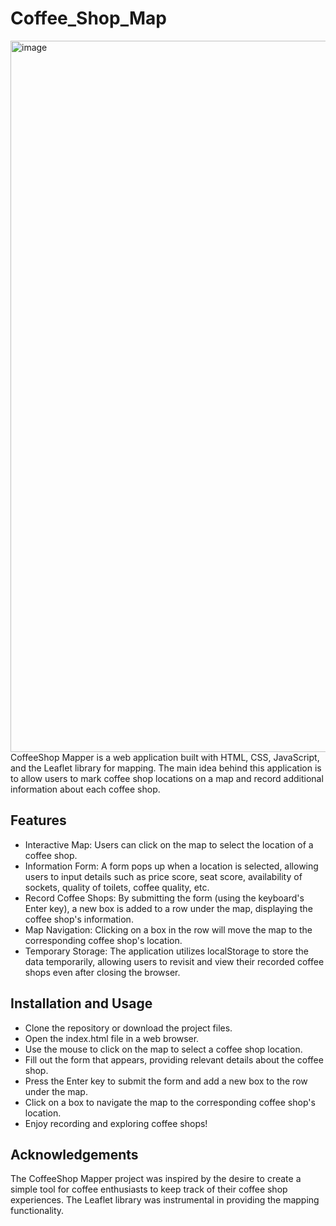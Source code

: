 # Coffee_Shop_Map


<img width="1138" alt="image" src="https://github.com/CHI-KEKE/Coffee_Shop_Map/assets/113175990/c54a18e9-6d1b-433c-afcc-7e48978499b2">
CoffeeShop Mapper is a web application built with HTML, CSS, JavaScript, and the Leaflet library for mapping. The main idea behind this application is to allow users to mark coffee shop locations on a map and record additional information about each coffee shop.

## Features

- Interactive Map: Users can click on the map to select the location of a coffee shop.
- Information Form: A form pops up when a location is selected, allowing users to input details such as price score, seat score, availability of sockets, quality of toilets, coffee quality, etc.
- Record Coffee Shops: By submitting the form (using the keyboard's Enter key), a new box is added to a row under the map, displaying the coffee shop's information.
- Map Navigation: Clicking on a box in the row will move the map to the corresponding coffee shop's location.
- Temporary Storage: The application utilizes localStorage to store the data temporarily, allowing users to revisit and view their recorded coffee shops even after closing the browser.

## Installation and Usage

- Clone the repository or download the project files.
- Open the index.html file in a web browser.
- Use the mouse to click on the map to select a coffee shop location.
- Fill out the form that appears, providing relevant details about the coffee shop.
- Press the Enter key to submit the form and add a new box to the row under the map.
- Click on a box to navigate the map to the corresponding coffee shop's location.
- Enjoy recording and exploring coffee shops!

## Acknowledgements
The CoffeeShop Mapper project was inspired by the desire to create a simple tool for coffee enthusiasts to keep track of their coffee shop experiences. The Leaflet library was instrumental in providing the mapping functionality.

